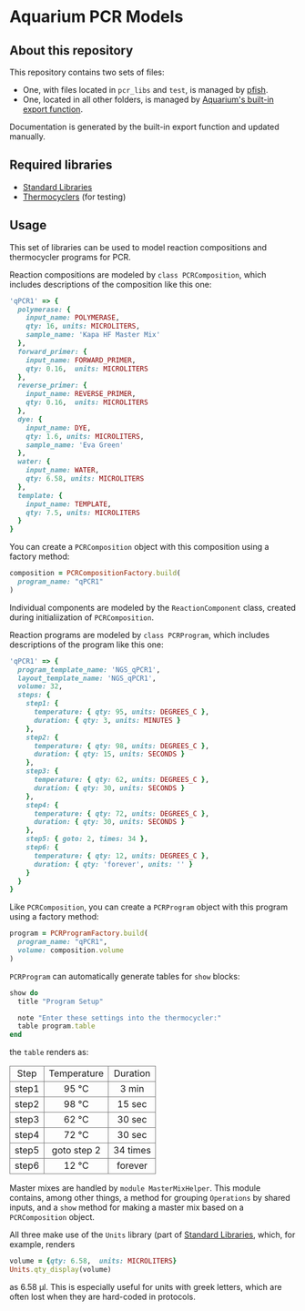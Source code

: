 # Aquarium PCR Models

## About this repository
This repository contains two sets of files:
- One, with files located in `pcr_libs` and `test`, is managed by [pfish](https://github.com/klavinslab/pfish).
- One, located in all other folders, is managed by [Aquarium's built-in export function](https://www.aquarium.bio/?category=Community&content=Exporting).

Documentation is generated by the built-in export function and updated manually.

## Required libraries
* [Standard Libraries](https://github.com/klavinslab/standard-libraries)
* [Thermocyclers](https://github.com/klavinslab/aq-thermocyclers) (for testing)

## Usage

This set of libraries can be used to model reaction compositions and thermocycler programs for PCR.

Reaction compositions are modeled by `class PCRComposition`, which includes descriptions of the composition like this one:

```ruby
'qPCR1' => {
  polymerase: {
    input_name: POLYMERASE,
    qty: 16, units: MICROLITERS,
    sample_name: 'Kapa HF Master Mix'
  },
  forward_primer: {
    input_name: FORWARD_PRIMER,
    qty: 0.16,  units: MICROLITERS
  },
  reverse_primer: {
    input_name: REVERSE_PRIMER,
    qty: 0.16,  units: MICROLITERS
  },
  dye: {
    input_name: DYE,
    qty: 1.6, units: MICROLITERS,
    sample_name: 'Eva Green'
  },
  water: {
    input_name: WATER,
    qty: 6.58, units: MICROLITERS
  },
  template: {
    input_name: TEMPLATE,
    qty: 7.5, units: MICROLITERS
  }
}
```

You can create a `PCRComposition` object with this composition using a factory method:

```ruby
composition = PCRCompositionFactory.build(
  program_name: "qPCR1"
)
```

Individual components are modeled by the `ReactionComponent` class, created during initialiization of `PCRComposition`.

Reaction programs are modeled by `class PCRProgram`, which includes descriptions of the program like this one:

```ruby
'qPCR1' => {
  program_template_name: 'NGS_qPCR1',
  layout_template_name: 'NGS_qPCR1',
  volume: 32,
  steps: {
    step1: {
      temperature: { qty: 95, units: DEGREES_C },
      duration: { qty: 3, units: MINUTES }
    },
    step2: {
      temperature: { qty: 98, units: DEGREES_C },
      duration: { qty: 15, units: SECONDS }
    },
    step3: {
      temperature: { qty: 62, units: DEGREES_C },
      duration: { qty: 30, units: SECONDS }
    },
    step4: {
      temperature: { qty: 72, units: DEGREES_C },
      duration: { qty: 30, units: SECONDS }
    },
    step5: { goto: 2, times: 34 },
    step6: {
      temperature: { qty: 12, units: DEGREES_C },
      duration: { qty: 'forever', units: '' }
    }
  }
}
```

Like `PCRComposition`, you can create a `PCRProgram` object with this program using a factory method:

```ruby
program = PCRProgramFactory.build(
  program_name: "qPCR1",
  volume: composition.volume
)
```

`PCRProgram` can automatically generate tables for `show` blocks:

```ruby
show do
  title "Program Setup"

  note "Enter these settings into the thermocycler:"
  table program.table
end
```

the `table` renders as:

<table><tr><td style="border: 1px solid gray; text-align: center">Step</td><td style="border: 1px solid gray; text-align: center">Temperature</td><td style="border: 1px solid gray; text-align: center">Duration</td></tr><tr><td style="border: 1px solid gray; text-align: center">step1</td><td style="border: 1px solid gray; text-align: center">95 &deg;C</td><td style="border: 1px solid gray; text-align: center">3 min</td></tr><tr><td style="border: 1px solid gray; text-align: center">step2</td><td style="border: 1px solid gray; text-align: center">98 &deg;C</td><td style="border: 1px solid gray; text-align: center">15 sec</td></tr><tr><td style="border: 1px solid gray; text-align: center">step3</td><td style="border: 1px solid gray; text-align: center">62 &deg;C</td><td style="border: 1px solid gray; text-align: center">30 sec</td></tr><tr><td style="border: 1px solid gray; text-align: center">step4</td><td style="border: 1px solid gray; text-align: center">72 &deg;C</td><td style="border: 1px solid gray; text-align: center">30 sec</td></tr><tr><td style="border: 1px solid gray; text-align: center">step5</td><td style="border: 1px solid gray; text-align: center">goto step 2</td><td style="border: 1px solid gray; text-align: center">34 times</td></tr><tr><td style="border: 1px solid gray; text-align: center">step6</td><td style="border: 1px solid gray; text-align: center">12 &deg;C</td><td style="border: 1px solid gray; text-align: center">forever </td></tr></table>

Master mixes are handled by `module MasterMixHelper`. This module contains, among other things, a method for grouping `Operations` by shared inputs, and a `show` method for making a master mix based on a `PCRComposition` object.

All three make use of the `Units` library (part of [Standard Libraries](https://github.com/klavinslab/standard-libraries), which, for example, renders

```ruby
volume = {qty: 6.58,  units: MICROLITERS}
Units.qty_display(volume)
```

as 6.58 µl. This is especially useful for units with greek letters, which are often lost when they are hard-coded in protocols.